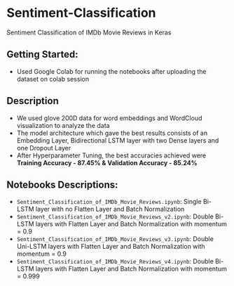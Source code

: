 # Sentiment-Classification
Sentiment Classification of IMDb Movie Reviews in Keras
## Getting Started:
- Used Google Colab for running the notebooks after uploading the dataset on colab session

## Description
- We used glove 200D data for word embeddings and WordCloud visualization to analyze the data
- The model architecture which gave the best results consists of an Embedding Layer, Bidirectional LSTM layer with two Dense layers and one Dropout Layer
- After Hyperparameter Tuning, the best accuracies achieved were **Training Accuracy - 87.45% & Validation Accuracy - 85.24%**

## Notebooks Descriptions:
- `Sentiment_Classification_of_IMDb_Movie_Reviews.ipynb`: Single Bi-LSTM layer with no Flatten Layer and Batch Normalization
- `Sentiment_Classification_of_IMDb_Movie_Reviews_v2.ipynb`: Double Bi-LSTM layers with Flatten Layer and Batch Normalization with momentum = 0.9
- `Sentiment_Classification_of_IMDb_Movie_Reviews_v3.ipynb`: Double Uni-LSTM layers with Flatten Layer and Batch Normalization with momentum = 0.9
- `Sentiment_Classification_of_IMDb_Movie_Reviews_v4.ipynb`: Double Bi-LSTM layers with Flatten Layer and Batch Normalization with momentum = 0.999
